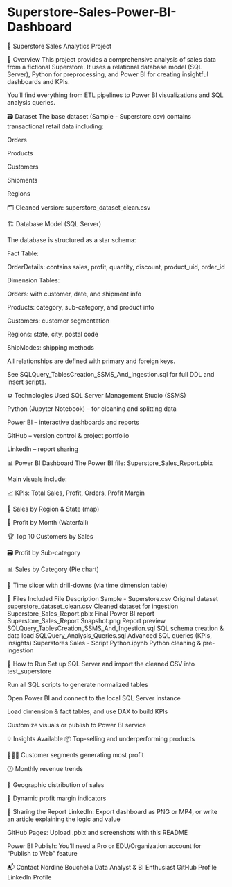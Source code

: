 # Superstore-Sales-Power-BI-Dashboard

🛒 Superstore Sales Analytics Project

📌 Overview
This project provides a comprehensive analysis of sales data from a fictional Superstore. It uses a relational database model (SQL Server), Python for preprocessing, and Power BI for creating insightful dashboards and KPIs.

You’ll find everything from ETL pipelines to Power BI visualizations and SQL analysis queries.

🗃️ Dataset
The base dataset (Sample - Superstore.csv) contains transactional retail data including:

Orders

Products

Customers

Shipments

Regions

🗂️ Cleaned version: superstore_dataset_clean.csv

🏗️ Database Model (SQL Server)

The database is structured as a star schema:

Fact Table:

OrderDetails: contains sales, profit, quantity, discount, product_uid, order_id

Dimension Tables:

Orders: with customer, date, and shipment info

Products: category, sub-category, and product info

Customers: customer segmentation

Regions: state, city, postal code

ShipModes: shipping methods

All relationships are defined with primary and foreign keys.

See SQLQuery_TablesCreation_SSMS_And_Ingestion.sql for full DDL and insert scripts.

⚙️ Technologies Used
SQL Server Management Studio (SSMS)

Python (Jupyter Notebook) – for cleaning and splitting data

Power BI – interactive dashboards and reports

GitHub – version control & project portfolio

LinkedIn – report sharing

📊 Power BI Dashboard
The Power BI file: Superstore_Sales_Report.pbix

Main visuals include:

📈 KPIs: Total Sales, Profit, Orders, Profit Margin

📍 Sales by Region & State (map)

🧾 Profit by Month (Waterfall)

🏆 Top 10 Customers by Sales

🗃️ Profit by Sub-category

📊 Sales by Category (Pie chart)

🔁 Time slicer with drill-downs (via time dimension table)

📂 Files Included
File	Description
Sample - Superstore.csv	Original dataset
superstore_dataset_clean.csv	Cleaned dataset for ingestion
Superstore_Sales_Report.pbix	Final Power BI report
Superstore_Sales_Report Snapshot.png	Report preview
SQLQuery_TablesCreation_SSMS_And_Ingestion.sql	SQL schema creation & data load
SQLQuery_Analysis_Queries.sql	Advanced SQL queries (KPIs, insights)
Superstores Sales - Script Python.ipynb	Python cleaning & pre-ingestion

🚀 How to Run
Set up SQL Server and import the cleaned CSV into test_superstore

Run all SQL scripts to generate normalized tables

Open Power BI and connect to the local SQL Server instance

Load dimension & fact tables, and use DAX to build KPIs

Customize visuals or publish to Power BI service

💡 Insights Available
📦 Top-selling and underperforming products

🧑‍🤝‍🧑 Customer segments generating most profit

🕐 Monthly revenue trends

📍 Geographic distribution of sales

🧮 Dynamic profit margin indicators

🔗 Sharing the Report
LinkedIn: Export dashboard as PNG or MP4, or write an article explaining the logic and value

GitHub Pages: Upload .pbix and screenshots with this README

Power BI Publish: You’ll need a Pro or EDU/Organization account for “Publish to Web” feature

📬 Contact
Nordine Bouchelia
Data Analyst & BI Enthusiast
GitHub Profile
LinkedIn Profile
